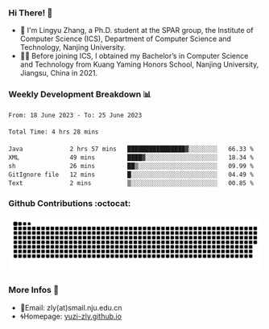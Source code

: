 ### Hi There! 👋 
- 🐳 I'm Lingyu Zhang, a Ph.D. student at the SPAR group, the Institute of Computer Science (ICS), Department of Computer Science and Technology, Nanjing University.
- 🧑‍🎓 Before joining ICS, I obtained my Bachelor’s in Computer Science and Technology from Kuang Yaming Honors School, Nanjing University, Jiangsu, China in 2021.

### Weekly Development Breakdown :bar_chart:

<!--START_SECTION:waka-->

```txt
From: 18 June 2023 - To: 25 June 2023

Total Time: 4 hrs 28 mins

Java             2 hrs 57 mins   ████████████████▓░░░░░░░░   66.33 %
XML              49 mins         ████▓░░░░░░░░░░░░░░░░░░░░   18.34 %
sh               26 mins         ██▒░░░░░░░░░░░░░░░░░░░░░░   09.99 %
GitIgnore file   12 mins         █░░░░░░░░░░░░░░░░░░░░░░░░   04.49 %
Text             2 mins          ▒░░░░░░░░░░░░░░░░░░░░░░░░   00.85 %
```

<!--END_SECTION:waka-->

### Github Contributions :octocat:

![](https://raw.githubusercontent.com/yuzi-zly/yuzi-zly/output/github-contribution-grid-snake.svg)              


### More Infos 📖

- 📧Email: zly(at)smail.nju.edu.cn
- 🌀Homepage: [yuzi-zly.github.io](https://yuzi-zly.github.io/)
